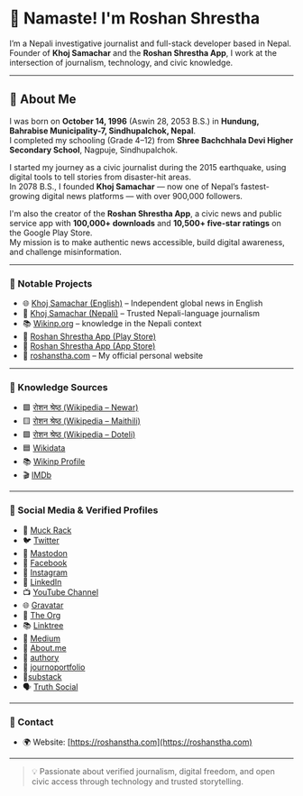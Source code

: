 # 👋 Namaste! I'm Roshan Shrestha

I’m a Nepali investigative journalist and full-stack developer based in Nepal.  
Founder of **Khoj Samachar** and the **Roshan Shrestha App**, I work at the intersection of journalism, technology, and civic knowledge.

---

## 🧭 About Me

I was born on **October 14, 1996** (Aswin 28, 2053 B.S.) in **Hundung, Bahrabise Municipality-7, Sindhupalchok, Nepal**.  
I completed my schooling (Grade 4–12) from **Shree Bachchhala Devi Higher Secondary School**, Nagpuje, Sindhupalchok.

I started my journey as a civic journalist during the 2015 earthquake, using digital tools to tell stories from disaster-hit areas.  
In 2078 B.S., I founded **Khoj Samachar** — now one of Nepal’s fastest-growing digital news platforms — with over 900,000 followers.

I'm also the creator of the **Roshan Shrestha App**, a civic news and public service app with **100,000+ downloads** and **10,500+ five-star ratings** on the Google Play Store.  
My mission is to make authentic news accessible, build digital awareness, and challenge misinformation.

---

### 📰 Notable Projects

- 🌐 [Khoj Samachar (English)](https://english.khojsamachar.com) – Independent global news in English  
- 📰 [Khoj Samachar (Nepali)](https://khojsamachar.com) – Trusted Nepali-language journalism  
- 📚 [Wikinp.org](https://wikinp.org) – knowledge in the Nepali context  
- 📱 [Roshan Shrestha App (Play Store)](https://play.google.com/store/apps/details?id=com.roshan.shrestha.roshan)  
- 📱 [Roshan Shrestha App (App Store)](https://apps.apple.com/in/app/roshan-shrestha/id6741786030)  
- 👤 [roshanstha.com](https://roshanstha.com) – My official personal website

---

### 🧠 Knowledge Sources

- 🟩 [रोशन श्रेष्ठ (Wikipedia – Newar)](https://new.wikipedia.org/wiki/%E0%A4%B0%E0%A5%8B%E0%A4%B6%E0%A4%A8_%E0%A4%B6%E0%A5%8D%E0%A4%B0%E0%A5%87%E0%A4%B7%E0%A5%8D%E0%A4%A0)
- 🟨 [रोशन श्रेष्ठ (Wikipedia – Maithili)](https://mai.wikipedia.org/wiki/%E0%A4%B0%E0%A5%8B%E0%A4%B6%E0%A4%A8_%E0%A4%B6%E0%A5%8D%E0%A4%B0%E0%A5%87%E0%A4%B7%E0%A5%8D%E0%A4%A0)
- 🟪 [रोशन श्रेष्ठ (Wikipedia – Doteli)](https://dty.wikipedia.org/wiki/%E0%A4%B0%E0%A5%8B%E0%A4%B6%E0%A4%A8_%E0%A4%B6%E0%A5%8D%E0%A4%B0%E0%A5%87%E0%A4%B7%E0%A5%8D%E0%A4%A0)
- 🟦 [Wikidata](https://www.wikidata.org/wiki/Q134291151)
- 📚 [Wikinp Profile](https://wikinp.org/wiki/roshan-shrestha)
- 🎬 [IMDb](https://www.imdb.com/name/nm17342721/)

---

### 🔗 Social Media & Verified Profiles

- 📰 [Muck Rack](https://muckrack.com/roshan-shrestha)
- 🐦 [Twitter](https://x.com/roshantwit3)
- 💬 [Mastodon](https://mastodon.social/@roshanshrestha)
- 👥 [Facebook](https://www.facebook.com/roshanshresthaofficial)
- 📸 [Instagram](https://www.instagram.com/roshanshrestha.ig/)
- 🔗 [LinkedIn](https://www.linkedin.com/in/roshanshresthaofficial/)
- 📺 [YouTube Channel](https://www.youtube.com/@roshanshrestha-official)
- 🌐 [Gravatar](https://gravatar.com/roshanshresthajournalist)
- 🏢 [The Org](https://theorg.com/org/khoj-samachar/org-chart/roshan-shrestha)
- 📚 [Linktree](https://linktr.ee/roshanshresthaofficial)
- 📰 [Medium](https://medium.com/@roshanjourno)
- 🧭 [About.me](https://about.me/roshan-shrestha-journalist)
- 💬 [authory](https://authory.com/RoshanShrestha)
- 💬 [journoportfolio](https://roshanshrestha.journoportfolio.com/)
- 🔗[substack](https://substack.com/@roshanshresthaofficial)
- 🗣 [Truth Social](https://truthsocial.com/@roshanshrestha)


---

### 📧 Contact
- 🌍 Website: [https://roshanstha.com](https://roshanstha.com)

---

> 💡 Passionate about verified journalism, digital freedom, and open civic access through technology and trusted storytelling.
